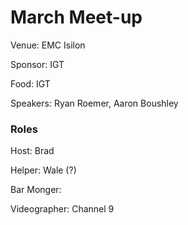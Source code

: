 # March Meet-up

Venue: EMC Isilon

Sponsor: IGT

Food: IGT

Speakers: Ryan Roemer, Aaron Boushley


### Roles

Host: Brad

Helper: Wale (?)

Bar Monger: 

Videographer: Channel 9
